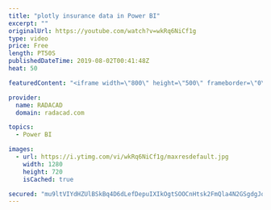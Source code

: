 ```yaml
---
title: "plotly insurance data in Power BI"
excerpt: ""
originalUrl: https://youtube.com/watch?v=wkRq6NiCf1g
type: video
price: Free
length: PT50S
publishedDateTime: 2019-08-02T00:41:48Z
heat: 50

featuredContent: "<iframe width=\"800\" height=\"500\" frameborder=\"0\" src=\"https://www.youtube.com/embed/wkRq6NiCf1g\" allow=\"accelerometer; autoplay; encrypted-media; gyroscope; picture-in-picture\" allowfullscreen></iframe>"

provider:
  name: RADACAD
  domain: radacad.com

topics:
  - Power BI

images:
  - url: https://i.ytimg.com/vi/wkRq6NiCf1g/maxresdefault.jpg
    width: 1280
    height: 720
    isCached: true

secured: "mu9ltVIYdHZUlBSkBq4D6dLefDepuIXIkOgtSOOCnHtsk2FmQla4N2GSgdgJqM6dHsUuz+jaPt01zdAp62GR9+fxqzHhNraE7ubeqEaOcNj4qz3CWeCUDTtGiP5mPJ2AGwAHoXEkyRHwl6C5LZq3lTaeqniOnr1igAFWwqdBOYCaBHQ+REbsWjAGCVjqjTJFepAU2f6n5S2x8VKOzhZ9/OBmTABCEgW0qvlIjM1Qis+nVglTkUlDcO859EdLsFw6TQt4Kj325D98XSSIj5Z9kLPC5TbRwNrQC6eyw3ZOqoMp90/7XAEiEY/d6HIv1kwJnOvD2pnmgZ5+Z5kXt6Reao1AaMNuWoMj7l9eOcuRsUtKvPk0Ip5fXc6psbglVqb6+8dfM4iG6zy8JJckIi+MscRaHNn4vNxdsg2MV7Eo50g=;VRysW7fmEUsA6UJVMd2Tbw=="
---
```


